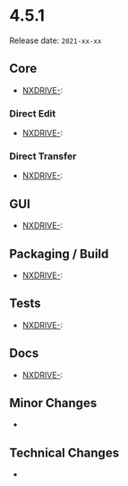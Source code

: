 # 4.5.1

Release date: `2021-xx-xx`

## Core

- [NXDRIVE-](https://jira.nuxeo.com/browse/NXDRIVE-): 

### Direct Edit

- [NXDRIVE-](https://jira.nuxeo.com/browse/NXDRIVE-): 

### Direct Transfer

- [NXDRIVE-](https://jira.nuxeo.com/browse/NXDRIVE-): 

## GUI

- [NXDRIVE-](https://jira.nuxeo.com/browse/NXDRIVE-): 

## Packaging / Build

- [NXDRIVE-](https://jira.nuxeo.com/browse/NXDRIVE-): 

## Tests

- [NXDRIVE-](https://jira.nuxeo.com/browse/NXDRIVE-): 

## Docs

- [NXDRIVE-](https://jira.nuxeo.com/browse/NXDRIVE-): 

## Minor Changes

- 

## Technical Changes

- 
